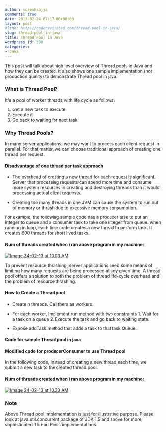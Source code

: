 ```yaml
---
author: sureshsajja
comments: true
date: 2013-02-24 07:17:06+00:00
layout: post
#link: http://coderevisited.com/thread-pool-in-java/
slug: thread-pool-in-java
title: Thread Pool in Java
wordpress_id: 398
categories:
- Java
---
```


This post will talk about high level overview of Thread pools in Java and how they can be created. It also shows one sample implementation (not production quality) to demonstrate Thread pool in java. 



### What is Thread Pool?


It's a pool of worker threads with life cycle as follows:
1. Get a new task to execute
2. Execute it
3. Go back to waiting for next task



### Why Thread Pools?


In many server applications, we may want to process each client request in parallel. For that matter, we can choose traditional approach of creating one thread per request. 



#### Disadvantage of one thread per task approach





	
  * The overhead of creating a new thread for each request is significant. Server that processing requests can spend more time and consume more system resources in creating and destroying threads than it would processing actual client requests. 

	
  * Creating too many threads in one JVM can cause the system to run out of memory or thrash due to excessive memory consumption.



For example, the following sample code has a producer task to put an integer to queue and a consumer task to take one integer from queue. when running in loop, each time code creates a new thread to perform task. It creates 600 threads for short lived tasks. 

 



 



#### Num of threads created when i ran above program in my machine:


[![Image 24-02-13 at 10.03 AM](http://coderevisited.com/wp-content/uploads/2013/02/Image-24-02-13-at-10.03-AM.png)](http://coderevisited.com/wp-content/uploads/2013/02/Image-24-02-13-at-10.03-AM.png)

To prevent resource thrashing, server applications need some means of limiting how many requests are being processed at any given time. A thread pool offers a solution to both the problem of thread life-cycle overhead and the problem of resource thrashing. 



####  How to Create a Thread pool 

#### 



	
  * Create n threads. Call them as workers. 



  * For each worker, Implement run method with two constraints 1. Wait for a task on a queue 2. Execute the task and go back to waiting state.



  * Expose addTask method that adds a task to that task Queue. 





####  Code for sample Thread pool in java 


 
 




 



#### Modified code for producerConsumer to use Thread pool 



In the following code, Instead of creating a new thread each time, we submit a new task to the created thread pool.
 



 



#### Num of threads created when i ran above program in my machine:


[![Image 24-02-13 at 10.33 AM](http://coderevisited.com/wp-content/uploads/2013/02/Image-24-02-13-at-10.33-AM.png)](http://coderevisited.com/wp-content/uploads/2013/02/Image-24-02-13-at-10.33-AM.png)



### Note


Above Thread pool implementation is just for illustrative purpose. Please look at java.util.concurrent package of JDK 1.5 and above for more sophisticated Thread Pools implementations.

